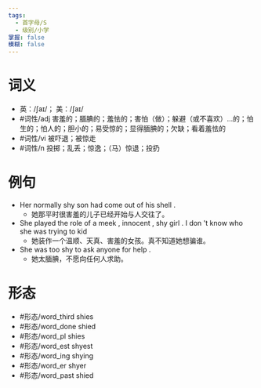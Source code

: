 ```yaml
---
tags:
  - 首字母/S
  - 级别/小学
掌握: false
模糊: false
---
```

# 词义
- 英：/ʃaɪ/； 美：/ʃaɪ/
- #词性/adj  害羞的；腼腆的；羞怯的；害怕（做）；躲避（或不喜欢）…的；怕生的；怕人的；胆小的；易受惊的；显得腼腆的；欠缺；看着羞怯的
- #词性/vi  被吓退；被惊走
- #词性/n  投掷；乱丢；惊逸；（马）惊退；投扔
# 例句
- Her normally shy son had come out of his shell .
	- 她那平时很害羞的儿子已经开始与人交往了。
- She played the role of a meek , innocent , shy girl . I don 't know who she was trying to kid
	- 她装作一个温顺、天真、害羞的女孩。真不知道她想骗谁。
- She was too shy to ask anyone for help .
	- 她太腼腆，不愿向任何人求助。
# 形态
- #形态/word_third shies
- #形态/word_done shied
- #形态/word_pl shies
- #形态/word_est shyest
- #形态/word_ing shying
- #形态/word_er shyer
- #形态/word_past shied
